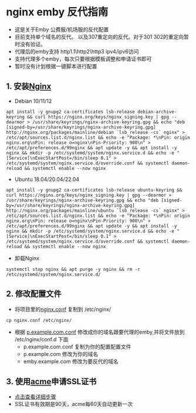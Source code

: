 # nginx emby 反代指南
- 这是关于Emby 公费服/机场服的反代配置
- 目前支持单个域名的反代。 以及307重定向的反代。对于301 302的重定向暂时没有验证。
- 代理后的emby支持 http1.1\http2\http3 ipv4/ipv6访问
- 支持代理多个emby，每次只要根据模板调整和申请证书即可
- 暂时没有计划根据一键脚本进行配置


## 1. 安装[Nginx](http://nginx.org/en/linux_packages.html)

- Debian 10/11/12

```
apt install -y gnupg2 ca-certificates lsb-release debian-archive-keyring && curl https://nginx.org/keys/nginx_signing.key | gpg --dearmor > /usr/share/keyrings/nginx-archive-keyring.gpg && echo "deb [signed-by=/usr/share/keyrings/nginx-archive-keyring.gpg] http://nginx.org/packages/mainline/debian `lsb_release -cs` nginx" > /etc/apt/sources.list.d/nginx.list && echo -e "Package: *\nPin: origin nginx.org\nPin: release o=nginx\nPin-Priority: 900\n" > /etc/apt/preferences.d/99nginx && apt update -y && apt install -y nginx && mkdir -p /etc/systemd/system/nginx.service.d && echo -e "[Service]\nExecStartPost=/bin/sleep 0.1" > /etc/systemd/system/nginx.service.d/override.conf && systemctl daemon-reload && systemctl enable --now nginx
```

- Ubuntu 18.04/20.04/22.04

```
apt install -y gnupg2 ca-certificates lsb-release ubuntu-keyring && curl https://nginx.org/keys/nginx_signing.key | gpg --dearmor > /usr/share/keyrings/nginx-archive-keyring.gpg && echo "deb [signed-by=/usr/share/keyrings/nginx-archive-keyring.gpg] http://nginx.org/packages/mainline/ubuntu `lsb_release -cs` nginx" > /etc/apt/sources.list.d/nginx.list && echo -e "Package: *\nPin: origin nginx.org\nPin: release o=nginx\nPin-Priority: 900\n" > /etc/apt/preferences.d/99nginx && apt update -y && apt install -y nginx && mkdir -p /etc/systemd/system/nginx.service.d && echo -e "[Service]\nExecStartPost=/bin/sleep 0.1" > /etc/systemd/system/nginx.service.d/override.conf && systemctl daemon-reload && systemctl enable --now nginx
```

- 卸载Nginx

```
systemctl stop nginx && apt purge -y nginx && rm -r /etc/systemd/system/nginx.service.d/
```

## 2. 修改配置文件

- 将项目里的[nginx.conf](nginx.conf) 复制到 /etc/nginx/
```shell
cp nginx.conf /etc/nginx/
```
- 根据 [p.example.com.conf](conf.d/p.example.com.conf) 修改成你的域名跟要代理的emby,并将文件放到 /etc/nginx/conf.d 下面
  - p.example.com.conf 复制为你的配置配置文件
  - p.example.com  修改为你的域名
  - emby.example.com 修改为要反代的域名

## 3. 使用[acme](https://github.com/acmesh-official/acme.sh)申请SSL证书

- [点击查看详细步骤](acme.md)
- SSL证书有效期是90天，acme每60天自动更新一次





